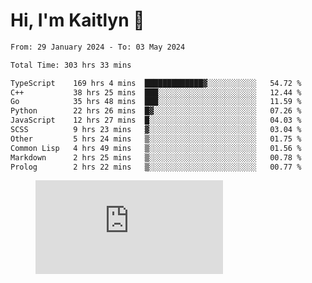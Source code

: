 # Hi, I'm Kaitlyn 👋
<!--START_SECTION:waka-->

```txt
From: 29 January 2024 - To: 03 May 2024

Total Time: 303 hrs 33 mins

TypeScript    169 hrs 4 mins  █████████████▓░░░░░░░░░░░   54.72 %
C++           38 hrs 25 mins  ███░░░░░░░░░░░░░░░░░░░░░░   12.44 %
Go            35 hrs 48 mins  ███░░░░░░░░░░░░░░░░░░░░░░   11.59 %
Python        22 hrs 26 mins  █▓░░░░░░░░░░░░░░░░░░░░░░░   07.26 %
JavaScript    12 hrs 27 mins  █░░░░░░░░░░░░░░░░░░░░░░░░   04.03 %
SCSS          9 hrs 23 mins   ▓░░░░░░░░░░░░░░░░░░░░░░░░   03.04 %
Other         5 hrs 24 mins   ▒░░░░░░░░░░░░░░░░░░░░░░░░   01.75 %
Common Lisp   4 hrs 49 mins   ▒░░░░░░░░░░░░░░░░░░░░░░░░   01.56 %
Markdown      2 hrs 25 mins   ▒░░░░░░░░░░░░░░░░░░░░░░░░   00.78 %
Prolog        2 hrs 22 mins   ▒░░░░░░░░░░░░░░░░░░░░░░░░   00.77 %
```

<!--END_SECTION:waka-->

<figure><embed src="https://wakatime.com/share/@018d58bc-3d22-46c9-b2d7-4ed36fb8172d/243b5d9b-77cd-4133-89ff-dcc8f225fa18.svg"></embed></figure>
